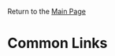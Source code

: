 Return to the <a href="https://project-herophilus.github.io/Project-Herophilus-Assets/" target="_blank">Main Page</a>

# Common Links